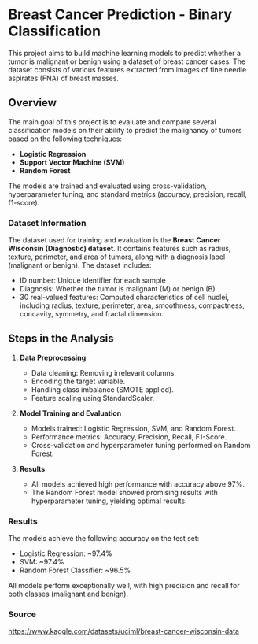 # Breast Cancer Prediction - Binary Classification

This project aims to build machine learning models to predict whether a tumor is malignant or benign using a dataset of breast cancer cases. The dataset consists of various features extracted from images of fine needle aspirates (FNA) of breast masses.

## Overview

The main goal of this project is to evaluate and compare several classification models on their ability to predict the malignancy of tumors based on the following techniques:

- **Logistic Regression**
- **Support Vector Machine (SVM)**
- **Random Forest**

The models are trained and evaluated using cross-validation, hyperparameter tuning, and standard metrics (accuracy, precision, recall, f1-score).

### Dataset Information

The dataset used for training and evaluation is the **Breast Cancer Wisconsin (Diagnostic) dataset**. It contains features such as radius, texture, perimeter, and area of tumors, along with a diagnosis label (malignant or benign). The dataset includes:

- ID number: Unique identifier for each sample
- Diagnosis: Whether the tumor is malignant (M) or benign (B)
- 30 real-valued features: Computed characteristics of cell nuclei, including radius, texture, perimeter, area, smoothness, compactness, concavity, symmetry, and fractal dimension.

## Steps in the Analysis

1. **Data Preprocessing**
    - Data cleaning: Removing irrelevant columns.
    - Encoding the target variable.
    - Handling class imbalance (SMOTE applied).
    - Feature scaling using StandardScaler.

2. **Model Training and Evaluation**
    - Models trained: Logistic Regression, SVM, and Random Forest.
    - Performance metrics: Accuracy, Precision, Recall, F1-Score.
    - Cross-validation and hyperparameter tuning performed on Random Forest.

3. **Results**
    - All models achieved high performance with accuracy above 97%.
    - The Random Forest model showed promising results with hyperparameter tuning, yielding optimal results.

### Results

The models achieve the following accuracy on the test set:

- Logistic Regression: ~97.4%
- SVM: ~97.4%
- Random Forest Classifier: ~96.5%

All models perform exceptionally well, with high precision and recall for both classes (malignant and benign).

### Source

https://www.kaggle.com/datasets/uciml/breast-cancer-wisconsin-data
